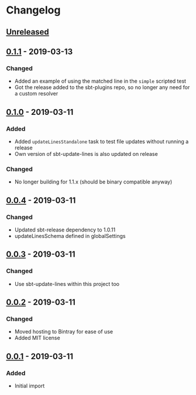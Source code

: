# Changelog

<!-- Follow the guidelines at: https://keepachangelog.com/ -->

## [Unreleased]

## [0.1.1] - 2019-03-13

### Changed

- Added an example of using the matched line in the `simple` scripted test
- Got the release added to the sbt-plugins repo, so no longer any need for a
  custom resolver

## [0.1.0] - 2019-03-11

### Added

- Added `updateLinesStandalone` task to test file updates without running a
  release
- Own version of sbt-update-lines is also updated on release

### Changed

- No longer building for 1.1.x (should be binary compatible anyway)

## [0.0.4] - 2019-03-11

### Changed

- Updated sbt-release dependency to 1.0.11
- updateLinesSchema defined in globalSettings

## [0.0.3] - 2019-03-11

### Changed

- Use sbt-update-lines within this project too

## [0.0.2] - 2019-03-11

### Changed

- Moved hosting to Bintray for ease of use
- Added MIT license

## [0.0.1] - 2019-03-11

### Added

- Initial import


[Unreleased]: https://github.com/vital-software/sbt-update-lines/compare/v0.1.1...HEAD
[0.1.1]: https://github.com/vital-software/sbt-update-lines/compare/v0.1.0...v0.1.1
[0.1.0]: https://github.com/vital-software/sbt-update-lines/compare/v0.0.4...v0.1.0
[0.0.4]: https://github.com/vital-software/sbt-update-lines/compare/v0.0.3...v0.0.4
[0.0.3]: https://github.com/vital-software/sbt-update-lines/compare/v0.0.2...v0.0.3
[0.0.2]: https://github.com/vital-software/sbt-update-lines/compare/v0.0.1...v0.0.2
[0.0.1]: https://github.com/vital-software/sbt-update-lines/releases/tag/v0.0.1
